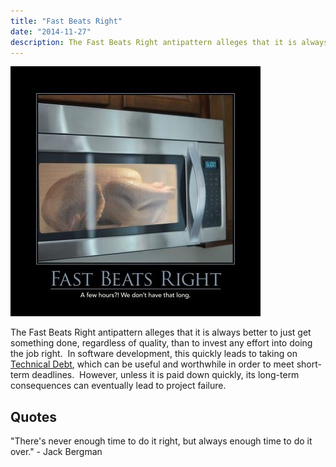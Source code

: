 ```yaml
---
title: "Fast Beats Right"
date: "2014-11-27"
description: The Fast Beats Right antipattern alleges that it is always better to just get something done, regardless of quality, than to invest any effort into doing the job right.
---
```


![Fast_Beats_Right_Dec_2014](images/fast-beats-right-400x400.jpg)

The Fast Beats Right antipattern alleges that it is always better to just get something done, regardless of quality, than to invest any effort into doing the job right.  In software development, this quickly leads to taking on [Technical Debt](/other/technical-debt), which can be useful and worthwhile in order to meet short-term deadlines.  However, unless it is paid down quickly, its long-term consequences can eventually lead to project failure.

## Quotes

"There's never enough time to do it right, but always enough time to do it over." - Jack Bergman
